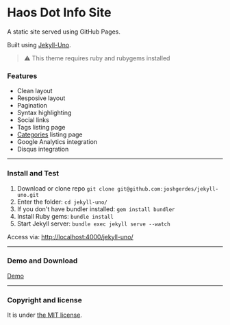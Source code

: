 # Haos Dot Info Site

A static site served using GitHub Pages.

Built using [Jekyll-Uno](https://github.com/joshgerdes/jekyll-uno).

> :warning:
  This theme requires ruby and rubygems installed

### Features

* Clean layout
* Resposive layout
* Pagination
* Syntax highlighting
* Social links
* Tags listing page
* [Categories](./categories/) listing page
* Google Analytics integration
* Disqus integration

---

### Install and Test

1. Download or clone repo `git clone git@github.com:joshgerdes/jekyll-uno.git`
2. Enter the folder: `cd jekyll-uno/`
3. If you don't have bundler installed: `gem install bundler`
3. Install Ruby gems: `bundle install`
4. Start Jekyll server: `bundle exec jekyll serve --watch`

Access via: [http://localhost:4000/jekyll-uno/](http://localhost:4000/jekyll-uno/)

---

### Demo and Download

[Demo](https://entropyhaos.github.io/jekyll-uno/)

---

### Copyright and license

It is under [the MIT license](/LICENSE).